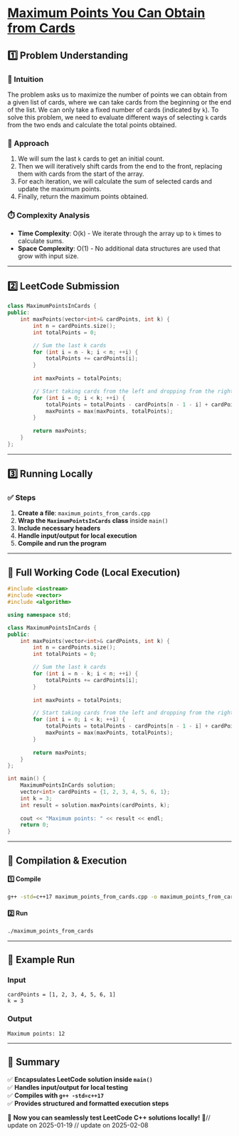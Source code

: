 # **[Maximum Points You Can Obtain from Cards](https://leetcode.com/problems/maximum-points-you-can-obtain-from-cards/description/)**  

## **1️⃣ Problem Understanding**  
### **📌 Intuition**  
The problem asks us to maximize the number of points we can obtain from a given list of cards, where we can take cards from the beginning or the end of the list. We can only take a fixed number of cards (indicated by `k`). To solve this problem, we need to evaluate different ways of selecting `k` cards from the two ends and calculate the total points obtained. 

### **🚀 Approach**  
1. We will sum the last `k` cards to get an initial count. 
2. Then we will iteratively shift cards from the end to the front, replacing them with cards from the start of the array. 
3. For each iteration, we will calculate the sum of selected cards and update the maximum points.
4. Finally, return the maximum points obtained.

### **⏱️ Complexity Analysis**  
- **Time Complexity**: O(k) - We iterate through the array up to `k` times to calculate sums.  
- **Space Complexity**: O(1) - No additional data structures are used that grow with input size.  

---  

## **2️⃣ LeetCode Submission**  
```cpp
class MaximumPointsInCards {
public:
    int maxPoints(vector<int>& cardPoints, int k) {
        int n = cardPoints.size();
        int totalPoints = 0;

        // Sum the last k cards
        for (int i = n - k; i < n; ++i) {
            totalPoints += cardPoints[i];
        }
        
        int maxPoints = totalPoints;

        // Start taking cards from the left and dropping from the right
        for (int i = 0; i < k; ++i) {
            totalPoints = totalPoints - cardPoints[n - 1 - i] + cardPoints[i];
            maxPoints = max(maxPoints, totalPoints);
        }
        
        return maxPoints;
    }
}; 
```  

---  

## **3️⃣ Running Locally**  
### **✅ Steps**  
1. **Create a file**: `maximum_points_from_cards.cpp`  
2. **Wrap the `MaximumPointsInCards` class** inside `main()`  
3. **Include necessary headers**  
4. **Handle input/output for local execution**  
5. **Compile and run the program**  

---  

## **📝 Full Working Code (Local Execution)**  
```cpp
#include <iostream>
#include <vector>
#include <algorithm>

using namespace std;

class MaximumPointsInCards {
public:
    int maxPoints(vector<int>& cardPoints, int k) {
        int n = cardPoints.size();
        int totalPoints = 0;

        // Sum the last k cards
        for (int i = n - k; i < n; ++i) {
            totalPoints += cardPoints[i];
        }
        
        int maxPoints = totalPoints;

        // Start taking cards from the left and dropping from the right
        for (int i = 0; i < k; ++i) {
            totalPoints = totalPoints - cardPoints[n - 1 - i] + cardPoints[i];
            maxPoints = max(maxPoints, totalPoints);
        }
        
        return maxPoints;
    }
};

int main() {
    MaximumPointsInCards solution;
    vector<int> cardPoints = {1, 2, 3, 4, 5, 6, 1};
    int k = 3;
    int result = solution.maxPoints(cardPoints, k);
    
    cout << "Maximum points: " << result << endl;
    return 0;
}  
```  

---  

## **🔧 Compilation & Execution**  
#### **1️⃣ Compile**  
```bash
g++ -std=c++17 maximum_points_from_cards.cpp -o maximum_points_from_cards
```  

#### **2️⃣ Run**  
```bash
./maximum_points_from_cards
```  

---  

## **🎯 Example Run**  
### **Input**  
```
cardPoints = [1, 2, 3, 4, 5, 6, 1]
k = 3
```  
### **Output**  
```
Maximum points: 12
```  

---  

## **📌 Summary**  
✅ **Encapsulates LeetCode solution inside `main()`**  
✅ **Handles input/output for local testing**  
✅ **Compiles with `g++ -std=c++17`**  
✅ **Provides structured and formatted execution steps**  

🚀 **Now you can seamlessly test LeetCode C++ solutions locally!** 🚀// update on 2025-01-19
// update on 2025-02-08
